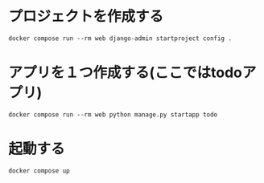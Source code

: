 # プロジェクトを作成する
`docker compose run --rm web django-admin startproject config .`
# アプリを１つ作成する(ここではtodoアプリ)
`docker compose run --rm web python manage.py startapp todo`
# 起動する
`docker compose up` 
